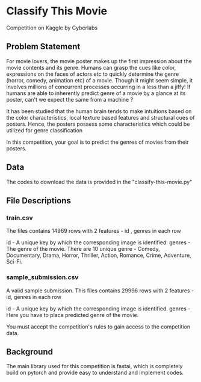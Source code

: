 # Classify This Movie
Competition on Kaggle by Cyberlabs

## Problem Statement

For movie lovers, the movie poster makes up the first impression about the movie contents and its genre.
Humans can grasp the cues like color, expressions on the faces of actors etc to quickly determine the genre (horror, comedy, animation etc) of a movie. Though it might seem simple, it involves millions of concurrent processes occurring in a less than a jiffy! If humans are able to inherently predict genre of a movie by a glance at its poster, can't we expect the same from a machine ?

It has been studied that the human brain tends to make intuitions based on the color characteristics, local texture based features and structural cues of posters. Hence, the posters possess some characteristics which could be utilized for genre classification

In this competition, your goal is to predict the genres of movies from their posters.

## Data

The codes to download the data is provided in the "classify-this-movie.py"

## File Descriptions
### train.csv
The files contains 14969 rows with 2 features - id , genres in each row

id - A unique key by which the corresponding image is identified. genres - The genre of the movie. There are 10 unique genre - Comedy, Documentary, Drama, Horror, Thriller, Action, Romance, Crime, Adventure, Sci-Fi.

### sample_submission.csv
A valid sample submission. This files contains 29996 rows with 2 features - id, genres in each row

id - A unique key by which the corresponding image is identified. genres - Here you have to place predicted genre of the movie.

You must accept the competition's rules to gain access to the competition data.

## Background

The main library used for this competition is fastai, which is completely build on pytorch and provide easy to understand and implement codes. 

